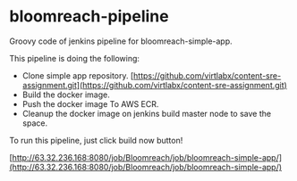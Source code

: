# bloomreach-pipeline

Groovy code of jenkins pipeline for bloomreach-simple-app.

This pipeline is doing the following:

- Clone simple app repository. [https://github.com/virtlabx/content-sre-assignment.git](https://github.com/virtlabx/content-sre-assignment.git)
- Build the docker image.
- Push the docker image To AWS ECR.
- Cleanup the docker image on jenkins build master node to save the space.

To run this pipeline, just click build now button! 

[http://63.32.236.168:8080/job/Bloomreach/job/bloomreach-simple-app/](http://63.32.236.168:8080/job/Bloomreach/job/bloomreach-simple-app/)
